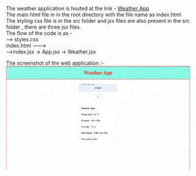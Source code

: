 The weather application is hosted at the link - [Weather App](https://abhinavpatel271.github.io/codeX_weatherApp/)  
The main html file in in the root directory with the file name as index.html  
The styling css file is in the src folder and jsx files are also present in the src folder , there are three jsx files.  
The flow of the code is as -  
               --> styles.css  
index.html --->  
               -->index.jsx -> App.jsx -> Weather.jsx  

The screenshot of the web application :-  
<img src="screenshot.png" />
             

 
